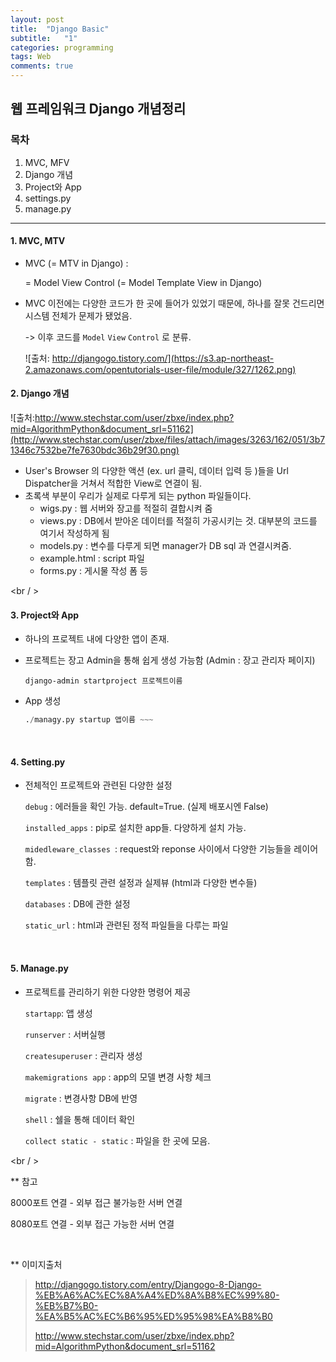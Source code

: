 ```yaml
---
layout: post
title:  "Django Basic"
subtitle:   "1"
categories: programming
tags: Web
comments: true
---
```




## 웹 프레임워크 Django 개념정리

### 목차

1. MVC, MFV
2. Django 개념
3. Project와 App
4. settings.py
5. manage.py



---



#### 1. MVC, MTV

- MVC (= MTV in Django) :

   = Model View Control (= Model Template View in Django)

- MVC 이전에는 다양한 코드가 한 곳에 들어가 있었기 때문에, 하나를 잘못 건드리면 시스템 전체가 문제가 됐었음. 

   -> 이후 코드를 `Model` `View` `Control` 로 분류. 



   ![출처: http://djangogo.tistory.com/](https://s3.ap-northeast-2.amazonaws.com/opentutorials-user-file/module/327/1262.png)


#### 2. Django 개념

![출처:http://www.stechstar.com/user/zbxe/index.php?mid=AlgorithmPython&document_srl=51162](http://www.stechstar.com/user/zbxe/files/attach/images/3263/162/051/3b71346c7532be7fe7630bdc36b29f30.png)



- User's Browser 의 다양한 액션 (ex. url 클릭, 데이터 입력 등 )들을 Url Dispatcher을 거쳐서 적합한 View로 연결이 됨.
- 초록색 부분이 우리가 실제로 다루게 되는 python 파일들이다.
  - wigs.py : 웹 서버와 장고를 적절히 결합시켜 줌
  -  views.py : DB에서 받아온 데이터를 적절히 가공시키는 것. 대부분의 코드를 여기서 작성하게 됨
  - models.py : 변수를 다루게 되면 manager가 DB sql 과 연결시켜줌.
  - example.html : script 파일
  - forms.py : 게시물 작성 폼 등

<br / >



#### 3. Project와 App

- 하나의 프로젝트 내에 다양한 앱이 존재.

- 프로젝트는 장고 Admin을 통해 쉽게 생성 가능함 (Admin : 장고 관리자 페이지)

  ~~~ django-admin startproject 프로젝트이름 ~~~
  django-admin startproject 프로젝트이름
  ~~~

- App 생성

  ~~~ ./managy.py startup 앱이름 ~~~
  ./managy.py startup 앱이름 ~~~
  ~~~

  <br />



#### 4. Setting.py

- 전체적인 프로젝트와 관련된 다양한 설정

  `debug` : 에러들을 확인 가능. default=True. (실제 배포시엔 False)

  `installed_apps` : pip로 설치한 app들. 다양하게 설치 가능.

  `midedleware_classes `: request와 reponse 사이에서 다양한 기능들을 레이어함.

  `templates` : 템플릿 관련 설정과 실제뷰 (html과 다양한 변수들)

  `databases` : DB에 관한 설정

  `static_url` : html과 관련된 정적 파일들을 다루는 파일

<br />



#### 5. Manage.py

- 프로젝트를 관리하기 위한 다양한 명령어 제공

  `startapp`: 앱 생성

  `runserver` : 서버실행

  `createsuperuser` : 관리자 생성

  `makemigrations app` : app의 모델 변경 사항 체크 

  `migrate` : 변경사항 DB에 반영

  `shell` : 쉘을 통해 데이터 확인 

  `collect static - static` : 파일을 한 곳에 모음.



<br / >

** 참고

8000포트 연결 - 외부 접근 불가능한 서버 연결

8080포트 연결 - 외부 접근 가능한 서버 연결



<br />

** 이미지출처

>  http://djangogo.tistory.com/entry/Djangogo-8-Django-%EB%A6%AC%EC%8A%A4%ED%8A%B8%EC%99%80-%EB%B7%B0-%EA%B5%AC%EC%B6%95%ED%95%98%EA%B8%B0
>
> http://www.stechstar.com/user/zbxe/index.php?mid=AlgorithmPython&document_srl=51162



